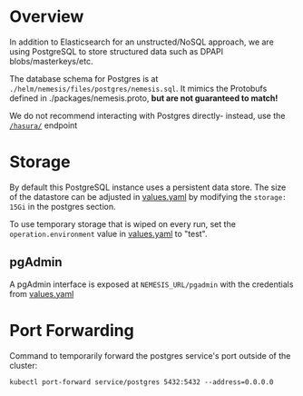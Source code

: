 # Overview

In addition to Elasticsearch for an unstructed/NoSQL approach, we are using PostgreSQL to store structured data such as DPAPI blobs/masterkeys/etc.

The database schema for Postgres is at `./helm/nemesis/files/postgres/nemesis.sql`. It mimics the Protobufs defined in ./packages/nemesis.proto, **but are not guaranteed to match!**

We do not recommend interacting with Postgres directly- instead, use the [`/hasura/`](#hasura.md) endpoint

# Storage

By default this PostgreSQL instance uses a persistent data store. The size of the datastore can be adjusted in [values.yaml](./helm/nemesis/values.yaml) by modifying the `storage: 15Gi` in the postgres section.

To use temporary storage that is wiped on every run, set the `operation.environment` value in [values.yaml](./helm/nemesis/values.yaml) to "test".

## pgAdmin

A pgAdmin interface is exposed at `NEMESIS_URL/pgadmin` with the credentials from [values.yaml](./helm/nemesis/values.yaml)

# Port Forwarding
Command to temporarily forward the postgres service's port outside of the cluster:
```
kubectl port-forward service/postgres 5432:5432 --address=0.0.0.0
```